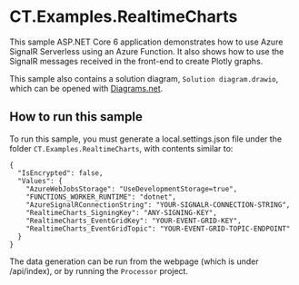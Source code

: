 # CT.Examples.RealtimeCharts

This sample ASP.NET Core 6 application demonstrates how to use Azure SignalR Serverless using an Azure Function.
It also shows how to use the SignalR messages received in the front-end to create Plotly graphs. 

This sample also contains a solution diagram, `Solution diagram.drawio`, which can be opened with [Diagrams.net](http://diagrams.net/).

## How to run this sample
To run this sample, you must generate a local.settings.json file under the folder `CT.Examples.RealtimeCharts`, with contents similar to:

```
{
  "IsEncrypted": false,
  "Values": {
    "AzureWebJobsStorage": "UseDevelopmentStorage=true",
    "FUNCTIONS_WORKER_RUNTIME": "dotnet",
    "AzureSignalRConnectionString": "YOUR-SIGNALR-CONNECTION-STRING",
    "RealtimeCharts_SigningKey": "ANY-SIGNING-KEY",
    "RealtimeCharts_EventGridKey": "YOUR-EVENT-GRID-KEY",
    "RealtimeCharts_EventGridTopic": "YOUR-EVENT-GRID-TOPIC-ENDPOINT"
  }
}
```

The data generation can be run from the webpage (which is under /api/index), or by running the `Processor` project.
